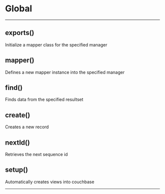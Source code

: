 Global
===





---

exports() 
-----------------------------
Initialize a mapper class for the specified manager


mapper() 
-----------------------------
Defines a new mapper instance into the specified manager


find() 
-----------------------------
Finds data from the specified resultset


create() 
-----------------------------
Creates a new record


nextId() 
-----------------------------
Retrieves the next sequence id


setup() 
-----------------------------
Automatically creates views into couchbase



---








